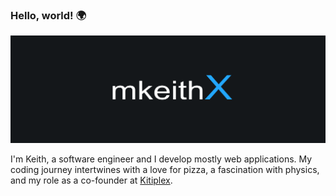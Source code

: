 ### Hello, world! 🌍

![mkeithx](./octokeithx/banner_mkeithx.png)
<!--
**mkeithX/mkeithx** is a ✨ _special_ ✨ repository because its `README.md` (this file) appears on your GitHub profile.

Here are some ideas to get you started:

- 🔭 I’m currently working on ...
- 🌱 I’m currently learning ...
- 👯 I’m looking to collaborate on ...
- 🤔 I’m looking for help with ...
- 💬 Ask me about ...
- 📫 How to reach me: ...
- 😄 Pronouns: ...
- ⚡ Fun fact: ...
-->

I'm Keith, a software engineer and I develop mostly web applications. My coding journey intertwines with a love for pizza, a fascination with physics, and my role as a co-founder at [Kitiplex](https://kitiplex.vercel.app/). 
